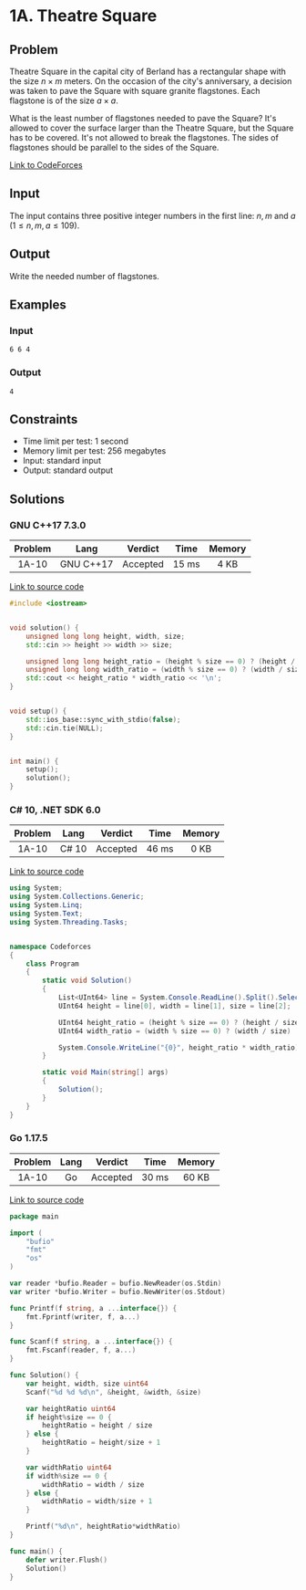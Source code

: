 # 1A. Theatre Square

## Problem

Theatre Square in the capital city of Berland has a rectangular shape with the size $n \times m$ meters. On the occasion of the city's anniversary, a decision was taken to pave the Square with square granite flagstones. Each flagstone is of the size $a \times a$.

What is the least number of flagstones needed to pave the Square? It's allowed to cover the surface larger than the Theatre Square, but the Square has to be covered. It's not allowed to break the flagstones. The sides of flagstones should be parallel to the sides of the Square.

[Link to CodeForces](https://codeforces.com/problemset/problem/1/A)

## Input

The input contains three positive integer numbers in the first line: $n$, $m$ and $a$ ($1 \leq  n$, $m$, $a \leq 109$).

## Output

Write the needed number of flagstones.

## Examples

### Input

```
6 6 4
```

### Output

```
4
```

## Constraints

  - Time limit per test: 1 second
  - Memory limit per test: 256 megabytes
  - Input: standard input
  - Output: standard output

## Solutions

### GNU C++17 7.3.0

| Problem |    Lang   |  Verdict | Time  | Memory |
|:-------:|:---------:|:--------:|:-----:|:------:|
|   1A-10 | GNU C++17 | Accepted | 15 ms |  4 KB  |

[Link to source code](solution.cpp)

```c++
#include <iostream>


void solution() {
    unsigned long long height, width, size;
    std::cin >> height >> width >> size;

    unsigned long long height_ratio = (height % size == 0) ? (height / size) : ((height / size) + 1);
    unsigned long long width_ratio = (width % size == 0) ? (width / size) : ((width / size) + 1);
    std::cout << height_ratio * width_ratio << '\n';
}


void setup() {
    std::ios_base::sync_with_stdio(false);
    std::cin.tie(NULL);
}


int main() {
    setup();
    solution();
}
```

### C# 10, .NET SDK 6.0

| Problem |    Lang   |  Verdict | Time  | Memory |
|:-------:|:---------:|:--------:|:-----:|:------:|
|   1A-10 |   C# 10   | Accepted | 46 ms |  0 KB  |

[Link to source code](solution.cs)

```c#
using System;
using System.Collections.Generic;
using System.Linq;
using System.Text;
using System.Threading.Tasks;


namespace Codeforces
{
    class Program
    {
        static void Solution()
        {
            List<UInt64> line = System.Console.ReadLine().Split().Select(UInt64.Parse).ToList();
            UInt64 height = line[0], width = line[1], size = line[2];

            UInt64 height_ratio = (height % size == 0) ? (height / size) : ((height / size) + 1);
            UInt64 width_ratio = (width % size == 0) ? (width / size) : ((width / size) + 1);

            System.Console.WriteLine("{0}", height_ratio * width_ratio);
        }

        static void Main(string[] args)
        {
            Solution();
        }
    }
}
```

### Go 1.17.5

| Problem |    Lang   |  Verdict | Time  | Memory |
|:-------:|:---------:|:--------:|:-----:|:------:|
|   1A-10 |     Go    | Accepted | 30 ms | 60 KB  |

[Link to source code](solution.go)

```go
package main

import (
	"bufio"
	"fmt"
	"os"
)

var reader *bufio.Reader = bufio.NewReader(os.Stdin)
var writer *bufio.Writer = bufio.NewWriter(os.Stdout)

func Printf(f string, a ...interface{}) {
	fmt.Fprintf(writer, f, a...)
}

func Scanf(f string, a ...interface{}) {
	fmt.Fscanf(reader, f, a...)
}

func Solution() {
	var height, width, size uint64
	Scanf("%d %d %d\n", &height, &width, &size)

	var heightRatio uint64
	if height%size == 0 {
		heightRatio = height / size
	} else {
		heightRatio = height/size + 1
	}

	var widthRatio uint64
	if width%size == 0 {
		widthRatio = width / size
	} else {
		widthRatio = width/size + 1
	}

	Printf("%d\n", heightRatio*widthRatio)
}

func main() {
	defer writer.Flush()
	Solution()
}
```
